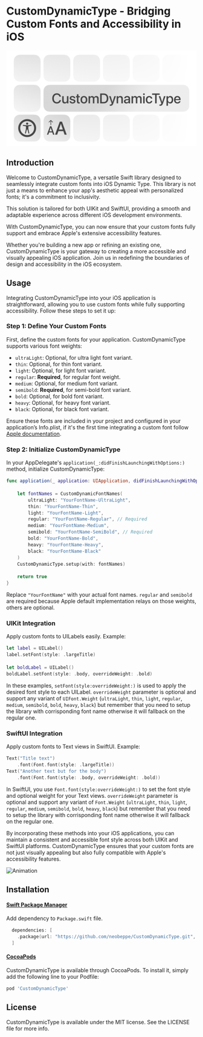 
# CustomDynamicType -  Bridging Custom Fonts and Accessibility in iOS

![Banner](Media/Banner.png?raw=true)

## Introduction
Welcome to CustomDynamicType, a versatile Swift library designed to seamlessly integrate custom fonts into iOS Dynamic Type. This library is not just a means to enhance your app's aesthetic appeal with personalized fonts; it's a commitment to inclusivity. 

This solution is tailored for both UIKit and SwiftUI, providing a smooth and adaptable experience across different iOS development environments. 

With CustomDynamicType, you can now ensure that your custom fonts fully support and embrace Apple's extensive accessibility features.


Whether you're building a new app or refining an existing one, CustomDynamicType is your gateway to creating a more accessible and visually appealing iOS application. Join us in redefining the boundaries of design and accessibility in the iOS ecosystem.

## Usage

Integrating CustomDynamicType into your iOS application is straightforward, allowing you to use custom fonts while fully supporting accessibility. Follow these steps to set it up:

### Step 1: Define Your Custom Fonts

First, define the custom fonts for your application. CustomDynamicType supports various font weights:

- `ultraLight`: Optional, for ultra light font variant.
- `thin`: Optional, for thin font variant.
- `light`: Optional, for light font variant.
- `regular`: **Required**, for regular font weight.
- `medium`: Optional, for medium font variant.
- `semibold`: **Required**, for semi-bold font variant.
- `bold`: Optional, for bold font variant.
- `heavy`: Optional, for heavy font variant.
- `black`: Optional, for black font variant.

Ensure these fonts are included in your project and configured in your application’s Info.plist, if it's the first time integrating a custom font follow [Apple documentation](https://developer.apple.com/documentation/uikit/text_display_and_fonts/adding_a_custom_font_to_your_app).

### Step 2: Initialize CustomDynamicType

In your AppDelegate's `application(_:didFinishLaunchingWithOptions:)` method, initialize CustomDynamicType:

```swift
func application(_ application: UIApplication, didFinishLaunchingWithOptions launchOptions: [UIApplication.LaunchOptionsKey: Any]?) -> Bool {
    
    let fontNames = CustomDynamicFontNames(
        ultraLight: "YourFontName-UltraLight",
        thin: "YourFontName-Thin",
        light: "YourFontName-Light",
        regular: "YourFontName-Regular", // Required
        medium: "YourFontName-Medium",
        semibold: "YourFontName-SemiBold", // Required
        bold: "YourFontName-Bold",
        heavy: "YourFontName-Heavy",
        black: "YourFontName-Black"
    )
    CustomDynamicType.setup(with: fontNames)
    
    return true
}
```

Replace `"YourFontName"` with your actual font names. `regular` and `semibold` are required because Apple default implementation relays on those weights, others are optional.

### UIKit Integration

Apply custom fonts to UILabels easily. Example:

```swift
let label = UILabel()
label.setFont(style: .largeTitle)

let boldLabel = UILabel()
boldLabel.setFont(style: .body, overrideWeight: .bold)
```

In these examples, `setFont(style:overrideWeight:)` is used to apply the desired font style to each UILabel. `overrideWeight` parameter is optional and support any variant of `UIFont.Weight` (`ultraLight`, `thin`, `light`, `regular`, `medium`, `semibold`, `bold`, `heavy`, `black`) but remember that you need to setup the library with corrisponding font name otherwise it will fallback on the regular one.

### SwiftUI Integration

Apply custom fonts to Text views in SwiftUI. Example:

```swift
Text("Title text")
    .font(Font.font(style: .largeTitle))
Text("Another text but for the body")
    .font(Font.font(style: .body, overrideWeight: .bold))
```

In SwiftUI, you use `Font.font(style:overrideWeight:)` to set the font style and optional weight for your Text views. `overrideWeight` parameter is optional and support any variant of `Font.Weight` (`ultraLight`, `thin`, `light`, `regular`, `medium`, `semibold`, `bold`, `heavy`, `black`) but remember that you need to setup the library with corrisponding font name otherwise it will fallback on the regular one.

By incorporating these methods into your iOS applications, you can maintain a consistent and accessible font style across both UIKit and SwiftUI platforms. CustomDynamicType ensures that your custom fonts are not just visually appealing but also fully compatible with Apple's accessibility features.

![Animation](Media/Dynamic.gif?raw=true)

## Installation

#### [Swift Package Manager](https://github.com/apple/swift-package-manager)

Add dependency to `Package.swift` file.

```swift
  dependencies: [
    .package(url: "https://github.com/neobeppe/CustomDynamicType.git", .upToNextMajor(from: "1.0.0"))
  ]
```

#### [CocoaPods](http://cocoapods.org)
CustomDynamicType is available through CocoaPods. To install it, simply add the following line to your Podfile:

```ruby
pod 'CustomDynamicType'
```

## License

CustomDynamicType is available under the MIT license. See the LICENSE file for more info.